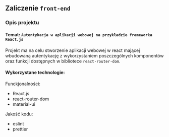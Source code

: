 ## Zaliczenie `front-end`


### Opis projektu

#### Temat: ```Autentykacja w aplikacji webowej na przykładzie frameworka React.js```

Projekt ma na celu stworzenie aplikacji webowej w react mającej wbudowaną autentykację z wykorzystaniem poszczególnych komponentów oraz funkcji dostępnych w bibliotece `react-router-dom`. 
<br>
#### Wykorzystane technologie:

Funckjonalności: 
- React.js
- react-router-dom
- material-ui

Jakość kodu:
- eslint 
- prettier



